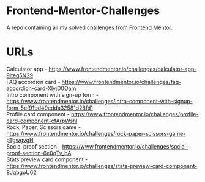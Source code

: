 # Frontend-Mentor-Challenges
A repo containing all my solved challenges from [Frontend Mentor](www.frontendmentor.io).

# URLs

Calculator app - https://www.frontendmentor.io/challenges/calculator-app-9lteq5N29  
FAQ accordion card - https://www.frontendmentor.io/challenges/faq-accordion-card-XlyjD0Oam  
Intro component with sign-up form - https://www.frontendmentor.io/challenges/intro-component-with-signup-form-5cf91bd49edda32581d28fd1  
Profile card component - https://www.frontendmentor.io/challenges/profile-card-component-cfArpWshl  
Rock, Paper, Scissors game - https://www.frontendmentor.io/challenges/rock-paper-scissors-game-pTgwgvgH  
Social proof section - https://www.frontendmentor.io/challenges/social-proof-section-6e0qTv_bA  
Stats preview card component - https://www.frontendmentor.io/challenges/stats-preview-card-component-8JqbgoU62  
